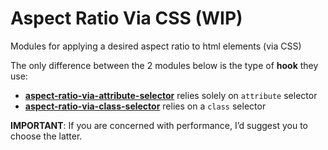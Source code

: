 # Aspect Ratio Via CSS (WIP)
Modules for applying a desired aspect ratio to html elements (via CSS)

The only difference between the 2 modules below is the type of **hook** they use:

   * **[aspect-ratio-via-attribute-selector](https://github.com/thierryk/aspect-ratio-via-css/tree/master/aspect-ratio-via-attribute-selector)** relies solely on `attribute` selector
   * **[aspect-ratio-via-class-selector](https://github.com/thierryk/aspect-ratio-via-css/tree/master/aspect-ratio-via-class-selector)** relies on a `class` selector

**IMPORTANT**: If you are concerned with performance, I’d suggest you to choose the latter. 
